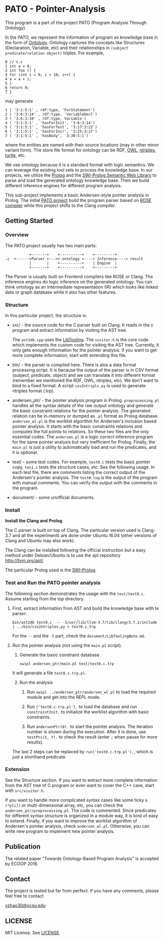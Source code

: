 # PATO - Pointer-Analysis 

This program is a part of the project PATO (Program Analysis Through Ontology). 

In the PATO, we represent the information of program as knowledge base in the form of
[Ontology](https://en.wikipedia.org/wiki/Ontology_(information_science)). Ontology
captures the concepts like Structures (Declaration, Variable, etc) and their relationships 
in `(subject predicate/relation object)` triples. For example, 

```
0 // s.c
1 int a = 0;
2 int foo () {
3 for (int i = 0; i < 10; i++) {
4 a = a + i;
5 }
6 return 0;
7 }
```
may generate
```
1 ( '3:1:5:1' , rdf:type, 'ForStatement')
2 ( '3:6:3:14' , rdf:type, 'VariableDecl')
3 ( '3:6:3:10' , rdf:type, Variable')
4 ( '3:1:5:1' , 'hasForInit', '3:6:3:14')
5 ( '3:1:5:1' , 'hasForTest', '3:17:3:22')
6 ( '3:1:5:1' , 'hasForIncr', '3:25:3:27')
7 ( '3:1:5:1' , 'hasBody', '3:30:5:1')
```
where the entities are named with their source locations (may in other minor variant form).
The store file format for ontology can be RDF, 
[OWL](https://www.w3.org/TR/2012/REC-owl2-primer-20121211/), 
[ntriples](https://www.w3.org/TR/n-triples/), 
[turtle](https://www.w3.org/TR/turtle/), etc.

We use ontology because it is a standard format with logic semantics. We can leverage the
existing tool sets to process the knowledge base. In our projects, we utilize the 
[Prolog](http://www.swi-prolog.org/) and the 
[SWI-Prolog Semantic Web Library](www.swi-prolog.org/pldoc/package/semweb.html)
to parse and load the generated ontology knowledge base. Then we build different inference engines for different
program analysis.

This sub-project implements a basic Andersen-style pointer analysis in Prolog. The initial 
[PATO project](https://github.com/yzhao30/PATO-ROSE)
build the program parser based on [ROSE compiler](http://rosecompiler.org/) while this project 
shifts to the Clang compiler.

## Getting Started

### Overview

The PATO project usually has two main parts:
```
           +-------+    +----------+    +---------+
.c  +------>Parser +--->+ ontology +----> Inference----> result
           |       |    +----------+    | Engine  |
           +-------+    +----------+    +---------+
```
The Parser is usually built on Frontend compilers like ROSE or Clang. The inference engines
do logic inference on the generated ontology. You can think ontology as an Intermediate representation (IR) 
which looks like linked data or graph database while it also has other features.

### Structure

In this particular project, the structure is:

- src/ - the source code for the C parser built on Clang. It reads in the c program
	and extract information by visiting the AST tree.

	The `ast2db.cpp` uses the [LibTooling](http://clang.llvm.org/docs/LibTooling.html).
	The `visitor.h` is the core code which implements the custom code for visiting the AST tree. 
	Currently, it only gets enough information for the pointer analysis. 
	If you want to get more complete information, start with extending this	file.
	
- bin/ - the parser is compiled here. There is alos a data format processing script. It is 
	because the output of the parser is in CSV format (subject, predicate, object) and we can
	translate it into different format (remember we mentioned the RDF, OWL, ntriples, etc). 
	We don't want to bind to a fixed format. A script `csv2ntripls.py` is used to generate 
	ntriples format (.trp).

- andersen_ptr/ - the pointer analysis program in Prolog. `preprocessing.pl` handles all the 
	syntax details of the raw output ontology and generate the basic constraint relations for
	the pointer analysis. The generated relation can be in-memory or dumped as `.pl` format as
	Prolog database. `andersen_wl.pl` is the worklist algorithm for Andersen's inclusion based
	pointer analysis. It starts with the basic constraints relations and computes the full points-to
	relations. So these two files are the only essential codes. The `andersen.pl` is a logic correct
	inference program for the same pointer analysis but very inefficient for Prolog.
	Finally, the `main.pl` is just a utility to automatically load and run the predicates, and it
	is optional. 
	
- test/ - some test codes. For example, `test0.c` tests the basic pointer copy, `tes1.c` tests the structure
	cases, etc. See the following usage. In each test file, there are comments listing the correct output
	of the Andersen's pointer analysis. The `test#.log` is the output of the program with manual comments.
	You can verify the output with the comments in the program.

- document/ - some unofficial documents.

### Install

**Install the Clang and Prolog**

The C parser is built on top of Clang. The particular version used is Clang-3.7 and all the
experiments are done under Ubuntu 16.04 (other versions of Clang and Ubuntu may also work). 

The Clang can be installed following the official instruction but a easy method under Debian/Ubuntu 
is to use the apt repository http://llvm.org/apt/

The particular Prolog used is the [SWI-Prolog](http://www.swi-prolog.org/). 

### Test and Run the PATO pointer analysis

The following section demonstrates the usage with the `test/test0.c`. Assume starting from the top directory.

1. First, extract information from AST and build the knowledge base with te parser:
	```
	bin/ast2db test0.c  -- -I/usr/lib/llvm-3.7/lib/clang/3.7.1/include | ../bin/csv2ntriples.py > test0.c.trp
	```
	For the `--` and the `-I` part, check the `document/LibToolingNote.md`.

2. Run the pointer analysis (not using the `main.pl` script).

	1. Generate the basic constraint database
	
    	```
    	swipl andersen_ptr/main.pl test/test0.c.trp
    	```	
	It will generate a file `test0.c.trp.pl`.
	
	2. Run the analysis
	
		1. Run `swipl ../andersen_ptr/andersen_wl.pl` to load the required module and get into the REPL mode.
	
		2. Run `['test0.c.trp.pl'].` to load the database and run `constraintInit.` to initialize the worklist algorithm with basic constraints.
		
		3. Run `andersenPtr(0).` to start the pointer analysis. The iteration number is shown during the execution. 		After it is done, use `testPts(X, Y).` to check the result (enter `;` when pause for more results).
		
	The last 2 steps can be replaced by `run('test0.c.trp.pl').`, which is just a shorthand predicate.
	
### Extension

See the Structure section. If you want to extract more complete information from the AST tree of C program or even want to cover the C++ case, start with `src/visitor.h`. 

If you want to handle more complicated syntax cases like some ticky `&(*p[i])` or multi-dimensional array, etc, you can check the `andersen_ptr/preprocessing.pl`. The code is commented. Since predicates for different syntax structure is organized in a module way, it is kind of easy to extend. Finally, if you want to improve the worklist algorithm of
Andersen's pointer analysis, check `andersen_wl.pl`. Otherwise, you can write new program to implement new pointer analysis.

## Publication

The related paper "Towards Ontology-Based Program Analysis" is accepted by ECOOP 2016.

## Contact

The project is tested but far from perfect. If you have any comments, please feel free to contact

yzhao30@ncsu.edu

## LICENSE

MIT License. See [LICENSE](LICENSE).



